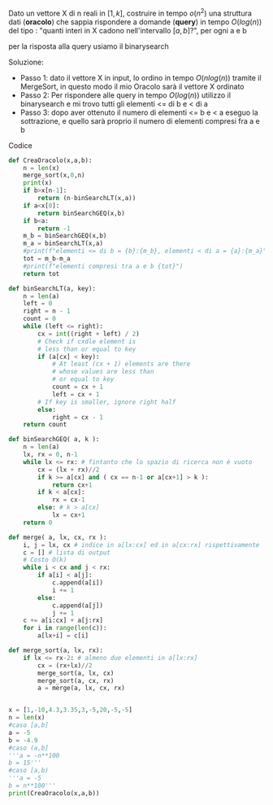 Dato un vettore X di n reali in $[1,k]$, costruire in tempo $o(n^2)$ una struttura dati (**oracolo**) che sappia rispondere a domande (**query**) in tempo $O(log(n))$ del tipo : "quanti interi in X cadono nell'intervallo $[a,b]$?", per ogni a e b

per la risposta alla query usiamo il binarysearch

Soluzione:

- Passo 1: dato il vettore X in input, lo ordino in tempo $O(nlog(n))$ tramite il MergeSort, in questo modo il mio Oracolo sarà il vettore X ordinato
- Passo 2: Per rispondere alle query in tempo $O(log(n))$ utilizzo il binarysearch e mi trovo tutti gli elementi <= di b e < di a
- Passo 3: dopo aver ottenuto il numero di elementi <= b e < a eseguo la sottrazione, e quello sarà proprio il numero di elementi compresi fra a e b

Codice
```python
def CreaOracolo(x,a,b):
    n = len(x)
    merge_sort(x,0,n)
    print(x)
    if b>x[n-1]:
        return (n-binSearchLT(x,a))
    if a<x[0]:
        return binSearchGEQ(x,b)
    if b<a:
        return -1
    m_b = binSearchGEQ(x,b)
    m_a = binSearchLT(x,a)
    #print(f"elementi <= di b = {b}:{m_b}, elementi < di a = {a}:{m_a}")
    tot = m_b-m_a
    #print(f"elementi compresi tra a e b {tot}")
    return tot

def binSearchLT(a, key):
    n = len(a)
    left = 0
    right = n - 1
    count = 0
    while (left <= right):
        cx = int((right + left) / 2)
        # Check if cxdle element is
        # less than or equal to key
        if (a[cx] < key):
            # At least (cx + 1) elements are there
            # whose values are less than
            # or equal to key
            count = cx + 1
            left = cx + 1
        # If key is smaller, ignore right half
        else:
            right = cx - 1
    return count

def binSearchGEQ( a, k ):
    n = len(a)
    lx, rx = 0, n-1
    while lx <= rx: # fintanto che lo spazio di ricerca non è vuoto
        cx = (lx + rx)//2
        if k >= a[cx] and ( cx == n-1 or a[cx+1] > k ):
            return cx+1
        if k < a[cx]:
            rx = cx-1
        else: # k > a[cx]
            lx = cx+1
    return 0

def merge( a, lx, cx, rx ):
    i, j = lx, cx # indice in a[lx:cx] ed in a[cx:rx] rispettivamente
    c = [] # lista di output
    # Costo O(k)
    while i < cx and j < rx:
        if a[i] < a[j]:
            c.append(a[i])
            i += 1
        else:
            c.append(a[j])
            j += 1
    c += a[i:cx] + a[j:rx]
    for i in range(len(c)):
        a[lx+i] = c[i]

def merge_sort(a, lx, rx):
    if lx <= rx-2: # almeno due elementi in a[lx:rx]
        cx = (rx+lx)//2
        merge_sort(a, lx, cx)
        merge_sort(a, cx, rx)
        a = merge(a, lx, cx, rx)


x = [1,-10,4.3,3.35,3,-5,20,-5,-5]
n = len(x)
#caso [a,b]
a = -5
b = -4.9
#caso (a,b]
'''a = -n**100
b = 15'''
#caso [a,b)
'''a = -5
b = n**100'''
print(CreaOracolo(x,a,b))
```

